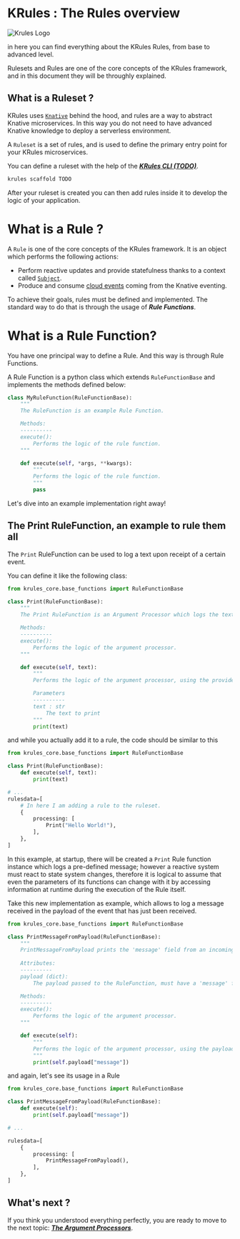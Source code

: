 # KRules : The Rules overview

![Krules Logo](https://github.com/airspot-dev/krules/blob/feature/docs/.support/krules_ext_logo.png)

in here you can find everything about the KRules Rules, from base to advanced level.

Rulesets and Rules are one of the core concepts of the KRules framework, and in this document they will be throughly explained. 

## What is a Ruleset ?

KRules uses [`Knative`](https://knative.dev) behind the hood, and rules are a way to abstract Knative microservices. In this way you do not need to have advanced Knative knowledge to deploy a serverless environment.

A `Ruleset` is a set of rules, and is used to define the primary entry point for your KRules microservices.

You can define a ruleset with the help of the  [***KRules CLI (TODO)***](./TODO).

``` bash
krules scaffold TODO
```

After your ruleset is created you can then add rules inside it to develop the logic of your application.

# What is a Rule ?

A `Rule` is one of the core concepts of the KRules framework. It is an object which performs the following actions:

- Perform reactive updates and provide statefulness thanks to a context called [`Subject`](./subjects.md).
- Produce and consume [cloud events](https://cloudevents.io) coming from the Knative eventing.

To achieve their goals, rules must be defined and implemented. The standard way to do that is through the usage of ***Rule Functions***.

# What is a Rule Function?

You have one principal way to define a Rule. And this way is through Rule Functions.

A Rule Function is a python class which extends `RuleFunctionBase` and implements the methods defined below:

``` python 
class MyRuleFunction(RuleFunctionBase):
    """
    The RuleFunction is an example Rule Function.

    Methods:
    ----------
    execute():
        Performs the logic of the rule function.
    """

    def execute(self, *args, **kwargs):
        """
        Performs the logic of the rule function.
        """
        pass
```

Let's dive into an example implementation right away!

## The Print RuleFunction, an example to rule them all

The `Print` RuleFunction can be used to log a text upon receipt of a certain event.

You can define it like the following class:

``` python
from krules_core.base_functions import RuleFunctionBase

class Print(RuleFunctionBase):
    """
    The Print RuleFunction is an Argument Processor which logs the text, passed as parameter.

    Methods:
    ----------
    execute():
        Performs the logic of the argument processor.
    """

    def execute(self, text):
        """
        Performs the logic of the argument processor, using the provided text.

        Parameters
        ----------
        text : str
            The text to print
        """
        print(text)
```

and while you actually add it to a rule, the code should be similar to this

``` python
from krules_core.base_functions import RuleFunctionBase

class Print(RuleFunctionBase):
    def execute(self, text):
        print(text)

# ...
rulesdata=[
    # In here I am adding a rule to the ruleset.
    {
        processing: [
            Print("Hello World!"),
        ],
    },
]
```

In this example, at startup, there will be created a `Print` Rule function instance which logs a pre-defined message; however a reactive system must react to state system changes, therefore it is logical to assume that even the parameters of its functions can change with it by accessing information at runtime during the execution of the Rule itself.

Take this new implementation as example, which allows to log a message received in the payload of the event that has just been received.

``` python
from krules_core.base_functions import RuleFunctionBase

class PrintMessageFromPayload(RuleFunctionBase):
    """
    PrintMessageFromPayload prints the 'message' field from an incoming payload.
    
    Attributes:
    ----------
    payload (dict):
        The payload passed to the RuleFunction, must have a 'message' field.

    Methods:
    ----------
    execute():
        Performs the logic of the argument processor.
    """

    def execute(self):
        """
        Performs the logic of the argument processor, using the payload's 'message' field.
        """
        print(self.payload["message"])
```

and again, let's see its usage in a Rule

``` python 
from krules_core.base_functions import RuleFunctionBase

class PrintMessageFromPayload(RuleFunctionBase):
    def execute(self):
        print(self.payload["message"])

# ...

rulesdata=[
    {
        processing: [
            PrintMessageFromPayload(),
        ],
    },
]
```

## What's next ?

If you think you understood everything perfectly, you are ready to move to the next topic: [***The Argument Processors***](./argument-processors.md).